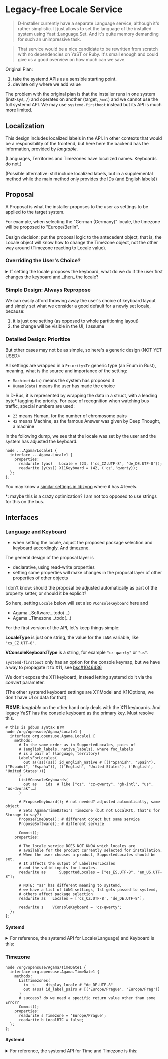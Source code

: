 # Legacy-free Locale Service

> D-Installer currently have a separate Language service, although it's rather
> simplistic. It just allows to set the language of the installed system using
> Yast::Language.Set. And it's quite memory demanding for such an unimpressive
> task.

> That service would be a nice candidate to be rewritten from scratch with no
> dependencies on YaST or Ruby. It's small enough and could give us a good
> overview on how much can we save.

Original Plan:
1. take the systemd APIs as a sensible starting point.
2. deviate only where we add value

The problem with the original plan is that
the installer runs in one system (inst-sys, `/`)
and operates on another (target, `/mnt`) and we cannot use the full systemd
API. We may use `systemd-firstboot` instead but its API is much more limited.

## Localization

This design includes localized labels in the API. In other contexts that would
be a responsibility of the frontend, but here here the backend has the
information, provided by _langtable_.

(Languages, Territories and Timezones have localized names. Keyboards do not.)

(Possible alternative: still include localized labels, but in a supplemental
method while the main method only provides the IDs (and English labels))

## Proposal

A Proposal is what the installer proposes to the user
as settings to be applied to the target system.

For example, when selecting the "German (Germany)" locale,
the timezone will be proposed to "Europe/Berlin".

Design decision: put the proposal logic to the antecedent object, that is,
the Locale object will know how to change the Timezone object,
not the other way around (Timezone reacting to Locale value).

### Overriding the User's Choice?

<details>
<summary>
If setting the locale proposes the keyboard, what do we do if the user first
changes the keyboard and _then_ the locale?
</summary>

When Agama UI first shows up, it may show default choices like:

>  Locale: English (US), Keyboard: US

Then we change the locale to Czech, and the keyboard is adjusted automatically:

>  Locale: Czech, Keyboard: Czech

We tune the keyboard:

>  Locale: Czech, Keyboard: Czech (qwerty)

When we then change the locale, the keyboard could stay the same, as we have
already touched it:

>  Locale: German, Keyboard: Czech (qwerty)
</details>

### Simple Design: Always Repropose

We can easily afford throwing away the user's choice of keyboard layout and
simply set what we consider a good default for a newly set locale, because:

1. it is just one setting (as opposed to whole partitioning layout)
2. the change will be visible in the UI, I assume

### Detailed Design: Prioritize

But other cases may not be as simple, so here's a generic design (NOT YET USED):

All settings are wrapped in a `Priority<T>` generic type (an Enum in Rust),
meaning, what is the source and importance of the setting:
- `Machine(data)` means the system has proposed it
- `Human(data)` means the user has made the choice

In D-Bus, it is represented by wrapping the data in a struct, with a leading
byte* tagging the priority. For ease of recognition when watching bus traffic,
special numbers are used:
- `23` means Human, for the number of chromosome pairs
- `42` means Machine, as the famous Answer was given by Deep Thought, a machine

In the following dump, we see that the locale was set by the user and the
system has adjusted the keyboard.

```
node ...Agama/Locale1 {
  interface ...Agama.Locale1 {
    properties:
      readwrite (yas)   Locale = (23, ['cs_CZ.UTF-8', 'de_DE.UTF-8']);
      readwrite (y(ss)) X11Keyboard = (42, ('cz','qwerty));
  };
};
```

You may know a [similar settings in libzypp][resstatus] where it has 4 levels.

*: maybe this is a crazy optimization? I am not too opposed to use strings for
this on the bus.

[resstatus]: https://github.com/openSUSE/libzypp/blob/d441746c59f063b5d54833bfdebc48829b07feb5/zypp/ResStatus.h#L106


## Interfaces

### Language and Keyboard

- when setting the locale, adjust the proposed package selection and keyboard
  accordingly. And timezone.

The general design of the proposal layer is

- declarative, using read-write properties
- setting some properties will make changes in the proposal layer of other
  properties of other objects

I don't know: should the proposal be adjusted automatically as part of the property setter, or should it be explicit?

So here, setting `Locale` below will set also `VConsoleKeyboard` here and
  - Agama...Software...todo(...)
  - Agama...Timezone...todo(...)

For the first version of the API, let's keep things simple:

**LocaleType** is just one string, the value for the `LANG` variable, like
`"cs_CZ.UTF-8"`.

**VConsoleKeyboardType** is a string, for example
`"cz-qwerty"` or `"us"`.

`systemd-firstboot` only has an option for the console keymap, but we have a
way to propagate it to X11, see [bsc#1046436](https://bugzilla.suse.com/show_bug.cgi?id=1046436)

We don't expose the X11 keyboard, instead letting systemd do it via the
_convert_ parameter.

(The other systemd keyboard settings are X11Model and X11Options, we don't
have UI or data for that)

**FIXME:** _langtable_ on the other hand only deals with the X11 keyboards.
And legacy YaST has the console keyboard as the primary key. Must resolve this.

```
# this is gdbus syntax BTW
node /org/opensuse/Agama/Locale1 {
  interface org.opensuse.Agama.Locale1 {
    methods:
      # In the same order as in SupportedLocales, pairs of
      # (english_labels, native_labels), where foo_labels
      # is a pair of (language, territory)
      LabelsForLocales(
        out a((ss)(ss)) id_english_native # [(("Spanish", "Spain"), ("Español", "España")), (('English', 'United States'), ('English', 'United States'))]
      )
      ListVConsoleKeyboards(
        out as    ids  # like ["cz", "cz-qwerty", "gb-intl", "us", "us-dvorak",…]
      )

      # ProposeKeyboard(); # not needed? adjusted automatically, same object
      # Sets Agama/TimeDate1's Timezone (but not LocalRTC, that's for Storage to say?)
      ProposeTimeDate(); # different object but same service
      ProposeSoftware(); # different service

      Commit();
    properties:

      # The locale service DOES NOT KNOW which locales are
      # available for the product currently selected for installation.
      # When the user chooses a product, SupportedLocales should be set.
      # It affects the output of LabelsForLocales
      # and the valid inputs for Locales.
      readwrite as      SupportedLocales = ["es_ES.UTF-8", "en_US.UTF-8"];

      # NOTE: "as" has different meaning to systemd,
      # we have a list of LANG settings, 1st gets passed to systemd,
      # others affect package selection
      readwrite as   Locales = ['cs_CZ.UTF-8', 'de_DE.UTF-8'];

      readwrite s    VConsoleKeyboard = 'cz-qwerty';
  };
};
```

#### Systemd

<details>
<summary>
For reference, the systemd API for Locale(Language) and Keyboard is this:
</summary>

```
$ gdbus introspect -y -d org.freedesktop.locale1 -o /org/freedesktop/locale1
node /org/freedesktop/locale1 {
  interface org.freedesktop.locale1 {
    methods:
      SetLocale(in  as locale,
                in  b interactive);
      SetVConsoleKeyboard(in  s keymap,
                          in  s keymap_toggle,
                          in  b convert,
                          in  b interactive);
      SetX11Keyboard(in  s layout,
                     in  s model,
                     in  s variant,
                     in  s options,
                     in  b convert,
                     in  b interactive);
…
$ busctl --system introspect org.freedesktop.locale1 /org/freedesktop/locale1
(all properties are read-only and emit PropertiesChanged)
.Locale                 property  as    1 "LANG=en_US.UTF-8"
.VConsoleKeymap         property  s     "cz-lat2-us"
.VConsoleKeymapToggle   property  s     ""
.X11Layout              property  s     "cz,us"
.X11Model               property  s     "pc105"
.X11Options             property  s     "terminate:ctrl_alt_bksp,grp:shift_togg…
.X11Variant             property  s     "qwerty,basic"
```

</details>

### Timezone

```
node /org/opensuse/Agama/TimeDate1 {
  interface org.opensuse.Agama.TimeDate1 {
    methods:
      ListTimezones(
        in  s     display_locale # "de_DE.UTF-8"
        out a(ss) id_label_pairs # [('Europe/Prague', 'Europa/Prag')]
      )
      # success? do we need a specific return value other than some Error?
      Commit();
    properties:
      readwrite s Timezone = 'Europe/Prague';
      readwrite b LocalRTC = false;
  };
};
```

#### Systemd

<details>
<summary>
For reference, the systemd API for Time and Timezone is this:
</summary>

(I find `gdbus` verbose output better for methods and `busctl` terse output
better for properties)

```
$ gdbus introspect -y -d org.freedesktop.timedate1 -o /org/freedesktop/timedate1                        
node /org/freedesktop/timedate1 { …
  interface org.freedesktop.timedate1 { …
    methods:
      SetTime(in  x usec_utc,
              in  b relative,
              in  b interactive);
      SetTimezone(in  s timezone,
                  in  b interactive);
      SetLocalRTC(in  b local_rtc,
                  in  b fix_system,
                  in  b interactive);
      SetNTP(in  b use_ntp,
             in  b interactive);
      ListTimezones(out as timezones);
…
$ busctl --system introspect org.freedesktop.timedate1 /org/freedesktop/timedate1
NAME                      TYPE      SIG  RESULT/VALUE     FLAGS
(properties are read only)
.CanNTP                   property  b    true             -
.LocalRTC                 property  b    false            emits-change
.NTP                      property  b    false            emits-change
.NTPSynchronized          property  b    false            -
.RTCTimeUSec              property  t    1681214874000000 -
.TimeUSec                 property  t    1681214874046139 -
.Timezone                 property  s    "Europe/Prague"  emits-change
```

"LocalRTC" means "is the local time zone used for the real time clock",
so it's !hwclock_in_UTC

</details>
